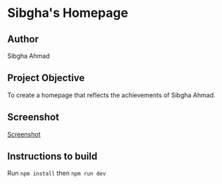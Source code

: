# Sibgha's Homepage

## Author

Sibgha Ahmad

## Project Objective

To create a homepage that reflects the achievements of Sibgha Ahmad.

## Screenshot

[Screenshot]("screenshot.png")

## Instructions to build

Run `npm install` then `npm run dev`
